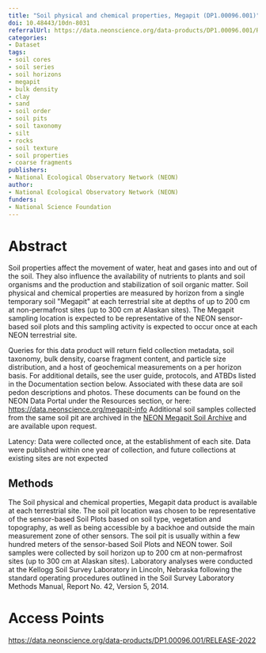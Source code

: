 ```yaml
---
title: "Soil physical and chemical properties, Megapit (DP1.00096.001)"
doi: 10.48443/10dn-8031
referralUrl: https://data.neonscience.org/data-products/DP1.00096.001/RELEASE-2022
categories:
- Dataset
tags:
- soil cores
- soil series
- soil horizons
- megapit
- bulk density
- clay
- sand
- soil order
- soil pits
- soil taxonomy
- silt
- rocks
- soil texture
- soil properties
- coarse fragments
publishers:
- National Ecological Observatory Network (NEON)
author:
- National Ecological Observatory Network (NEON)
funders:
- National Science Foundation
---
```


# Abstract
Soil properties affect the movement of water, heat and gases into and out of the soil. They also influence the availability of nutrients to plants and soil organisms and the production and stabilization of soil organic matter. Soil physical and chemical properties are measured by horizon from a single temporary soil "Megapit" at each terrestrial site at depths of up to 200 cm at non-permafrost sites (up to 300 cm at Alaskan sites). The Megapit sampling location is expected to be representative of the NEON sensor-based soil plots and this sampling activity is expected to occur once at each NEON terrestrial site.

Queries for this data product will return field collection metadata, soil taxonomy, bulk density, coarse fragment content, and particle size distribution, and a host of geochemical measurements on a per horizon basis. For additional details, see the user guide, protocols, and ATBDs listed in the Documentation section below. Associated with these data are soil pedon descriptions and photos. These documents can be found on the NEON Data Portal under the Resources section, or here: https://data.neonscience.org/megapit-info Additional soil samples collected from the same soil pit are archived in the [NEON Megapit Soil Archive](https://www.neonscience.org/samples/soil-archive) and are available upon request.

Latency:
Data were collected once, at the establishment of each site. Data were published within one year of collection, and future collections at existing sites are not expected

## Methods
The Soil physical and chemical properties, Megapit data product is available at each terrestrial site. The soil pit location was chosen to be representative of the sensor-based Soil Plots based on soil type, vegetation and topography, as well as being accessible by a backhoe and outside the main measurement zone of other sensors. The soil pit is usually within a few hundred meters of the sensor-based Soil Plots and NEON tower. Soil samples were collected by soil horizon up to 200 cm at non-permafrost sites (up to 300 cm at Alaskan sites). Laboratory analyses were conducted at the Kellogg Soil Survey Laboratory in Lincoln, Nebraska following the standard operating procedures outlined in the Soil Survey Laboratory Methods Manual, Report No. 42, Version 5, 2014.

# Access Points
https://data.neonscience.org/data-products/DP1.00096.001/RELEASE-2022
